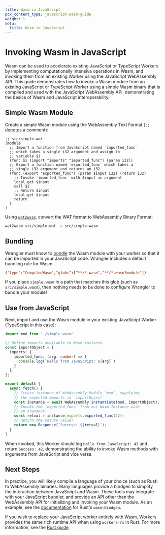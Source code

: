 ```yaml
---
title: Wasm in JavaScript
pcx_content_type: javascript-wasm-guide
weight: 1
meta:
  title: Wasm in JavaScript
---
```


# Invoking Wasm in JavaScript

Wasm can be used to accelerate existing JavaScript or TypeScript Workers by implementing
computationally intensive operations in Wasm, and invoking them from an existing Worker
using the JavaScript WebAssembly API. This guide demonstrates how to invoke a Wasm module
from an existing JavaScript or TypeScript Worker using a simple Wasm binary that
is compiled and used with the JavaScript WebAssembly API, demonstrating the basics of
Wasm and JavaScript interoperability. 

## Simple Wasm Module

Create a simple Wasm module using the WebAssembly Text Format (`;;` denotes a comment):

```wat
;; src/simple.wat
(module
  ;; Import a function from JavaScript named `imported_func` 
  ;; which takes a single i32 argument and assign to
  ;; variable $i
  (func $i (import "imports" "imported_func") (param i32))
  ;; Export a function named `exported_func` which takes a
  ;; single i32 argument and returns an i32
  (func (export "exported_func") (param $input i32) (return i32)
    ;; Invoke `imported_func` with $input as argument
    local.get $input
    call $i
    ;; Return $input
    local.get $input
    return
  )
)
```

Using [`wat2wasm`](https://github.com/WebAssembly/wabt), convert the WAT format to WebAssembly Binary Format:

```sh
wat2wasm src/simple.wat -o src/simple.wasm
```

## Bundling

Wrangler must know to [bundle](/workers/wrangler/bundling/) the Wasm module with your worker so that it can be imported
in your JavaScript code. Wrangler includes a default bundling rule for Wasm:

```toml
{"type":"CompiledWasm","globs":["**/*.wasm","**/*.wasm?module"]}
```

If you place `simple.wasm` in a path that matches this glob (such as `src/simple.wasm`), then nothing needs to be done to
configure Wrangler to bundle your module!


## Use from JavaScript

Next, import and use the Wasm module in your existing JavaScript Worker (TypeScript in this case):

```typescript
import mod from './simple.wasm'

// Define imports available to Wasm instance.
const importObject = {
  imports: {
    imported_func: (arg: number) => {
      console.log(`Hello from JavaScript: ${arg}`)
    }
  },
};

export default {
  async fetch() {
    // Create instance of WebAssembly Module `mod`, supplying
    // the expected imports in `importObject`
    const instance = await WebAssembly.instantiate(mod, importObject);
    // Invoke the `exported_func` from our Wasm Instance with
    // an argument.
    const retval = instance.exports.exported_func(42);
    // Return the return value!
    return new Response(`Success: ${retval}`);
  }
}
```

When invoked, this Worker should log `Hello from JavaScript: 42` and return `Success: 42`, demonstrating the ability to invoke
Wasm methods with arguments from JavaScript and vice versa.

## Next Steps

In practice, you will likely compile a language of your choice (such as Rust) to WebAssembly binaries. Many languages provide a bindgen to simplify the interaction between JavaScript and Wasm. These tools may integrate with your JavaScript bundler, and provide an API other than
the WebAssembly API for initializing and invoking your Wasm module. As an example, see the [documentation](https://rustwasm.github.io/wasm-bindgen/examples/without-a-bundler.html) for Rust's `wasm-bindgen`.

If you wish to replace your JavaScript worker entirely with Wasm, Workers provides the same rich runtime API when using `workers-rs` in Rust. For more information, see the [Rust guide](/workers/platform/web-assembly/rust/).

